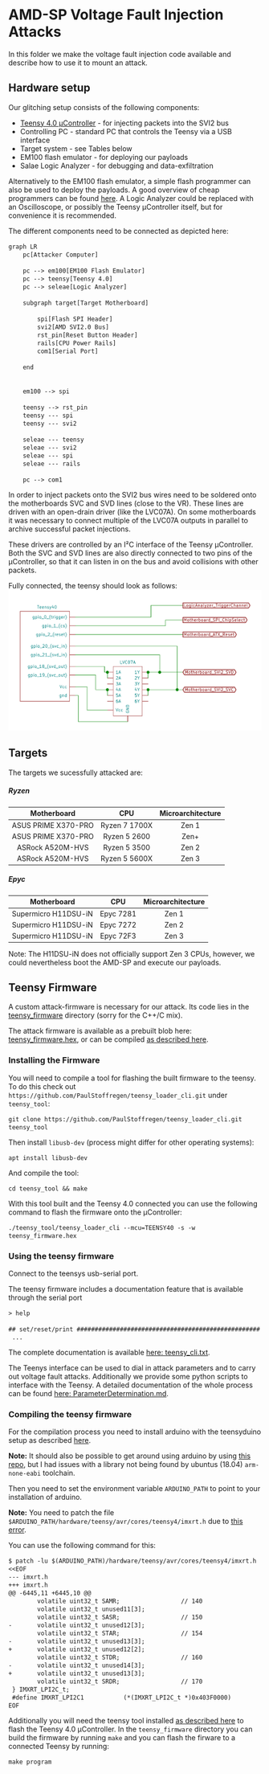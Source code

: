 # AMD-SP Voltage Fault Injection Attacks 

In this folder we make the voltage fault injection code available and describe how to use it to mount an attack.

## Hardware setup

Our glitching setup consists of the following components:

- [Teensy 4.0 µController](https://www.pjrc.com/store/teensy40.html) - for injecting packets into the SVI2 bus
- Controlling PC - standard PC that controls the Teensy via a USB interface
- Target system - see Tables below
- EM100 flash emulator - for deploying our payloads
- Salae Logic Analyzer - for debugging and data-exfiltration

Alternatively to the EM100 flash emulator, a simple flash programmer can also be used to deploy the payloads. A good overview of cheap programmers can be found [here](https://github.com/boseji/CH341-Store).
A Logic Analyzer could be replaced with an Oscilloscope, or possibly the Teensy µController itself, but for convenience it is recommended.

The different components need to be connected as depicted here:

```mermaid
graph LR
    pc[Attacker Computer]

    pc --> em100[EM100 Flash Emulator]
    pc --> teensy[Teensy 4.0]
    pc --> seleae[Logic Analyzer]

    subgraph target[Target Motherboard]

        spi[Flash SPI Header]
        svi2[AMD SVI2.0 Bus]
        rst_pin[Reset Button Header]
        rails[CPU Power Rails]
        com1[Serial Port]
        
    end


    em100 --> spi

    teensy --> rst_pin
    teensy --- spi
    teensy --- svi2

    seleae --- teensy
    seleae --- svi2
    seleae --- spi
    seleae --- rails

    pc --> com1

```

In order to inject packets onto the SVI2 bus wires need to be soldered onto the motherboards SVC and SVD lines (close to the VR).
These lines are driven with an open-drain driver (like the LVC07A).
On some motherboards it was necessary to connect multiple of the LVC07A outputs in parallel to archive successful packet injections.

These drivers are controlled by an I²C interface of the Teensy µController.
Both the SVC and SVD lines are also directly connected to two pins of the µController, so that it can listen in on the bus and avoid collisions with other packets.

Fully connected, the teensy should look as follows:
![Schematic of the Teensy/Motherboard connections](teensy_setup.png)

## Targets

The targets we sucessfully attacked are:

##### Ryzen

| Motherboard | CPU   | Microarchitecture |
|:-----------:|:-----:|:-----------------:|
| ASUS PRIME X370-PRO | Ryzen 7 1700X | Zen 1 |
| ASUS PRIME X370-PRO | Ryzen  5 2600 | Zen+ |
| ASRock A520M-HVS | Ryzen 5 3500 | Zen 2 |
| ASRock A520M-HVS | Ryzen 5 5600X | Zen 3 |

##### Epyc

| Motherboard | CPU   | Microarchitecture |
|:-----------:|:-----:|:-----------------:|
| Supermicro H11DSU-iN | Epyc 7281 | Zen 1 |
| Supermicro H11DSU-iN | Epyc 7272 | Zen 2 |
| Supermicro H11DSU-iN | Epyc 72F3 | Zen 3 |

Note: The H11DSU-iN does not officially support Zen 3 CPUs, however, we could nevertheless boot the AMD-SP and execute our payloads.

## Teensy Firmware

A custom attack-firmware is necessary for our attack.
Its code lies in the [teensy_firmware](./teensy_firmware) directory (sorry for the C++/C mix).

The attack firmware is available as a prebuilt blob here: [teensy_firmware.hex](./teensy_firmware.hex), or can be compiled [as described here](#compiling-the-teensy-firmware).

### Installing the Firmware

You will need to compile a tool for flashing the built firmware to the teensy.
To do this check out `https://github.com/PaulStoffregen/teensy_loader_cli.git` under `teensy_tool`:
```
git clone https://github.com/PaulStoffregen/teensy_loader_cli.git teensy_tool
```
Then install `libusb-dev` (process might differ for other operating systems):
```
apt install libusb-dev
```
And compile the tool:
```
cd teensy_tool && make
```

With this tool built and the Teensy 4.0 connected you can use the following command to flash the firmware onto the µController:
```
./teensy_tool/teensy_loader_cli --mcu=TEENSY40 -s -w teensy_firmware.hex
```

### Using the teensy firmware

Connect to the teensys usb-serial port.

The teensy firmware includes a documentation feature that is available through the serial port

```
> help

## set/reset/print ###################################################
 ...
```

The complete documentation is available [here: teensy_cli.txt](./teensy_cli.txt).

The Teenys interface can be used to dial in attack parameters and to carry out voltage fault attacks.
Additionally we provide some python scripts to interface with the Teensy.
A detailed documentation of the whole process can be found [here: ParameterDetermination.md](ParameterDetermination.md).

### Compiling the teensy firmware

For the compilation process you need to install arduino with the teensyduino setup as described [here](https://www.pjrc.com/teensy/td_download.html).

**Note:** It should also be possible to get around using arduino by using [this repo](https://github.com/PaulStoffregen/cores/), but I had issues with a library not being found by ubuntus (18.04) `arm-none-eabi` toolchain.

Then you need to set the environment variable `ARDUINO_PATH` to point to your installation of arduino.

**Note:** You need to patch the file `$ARDUINO_PATH/hardware/teensy/avr/cores/teensy4/imxrt.h` due to [this error](https://github.com/PaulStoffregen/cores/pull/533).

You can use the following command for this:
```
$ patch -lu $(ARDUINO_PATH)/hardware/teensy/avr/cores/teensy4/imxrt.h <<EOF
--- imxrt.h
+++ imxrt.h
@@ -6445,11 +6445,10 @@
        volatile uint32_t SAMR;                 // 140
        volatile uint32_t unused11[3];
        volatile uint32_t SASR;                 // 150
-       volatile uint32_t unused12[3];
        volatile uint32_t STAR;                 // 154
-       volatile uint32_t unused13[3];
+       volatile uint32_t unused12[2];
        volatile uint32_t STDR;                 // 160
-       volatile uint32_t unused14[3];
+       volatile uint32_t unused13[3];
        volatile uint32_t SRDR;                 // 170
 } IMXRT_LPI2C_t;
 #define IMXRT_LPI2C1           (*(IMXRT_LPI2C_t *)0x403F0000)
EOF
```

Additionally you will need the teensy tool installed [as described here](#installing-the-firmware) to flash the Teensy 4.0 µController.
In the `teensy_firmware` directory you can build the firmware by running `make` and you can flash the firware to a connected Teensy by running:
```
make program
```


